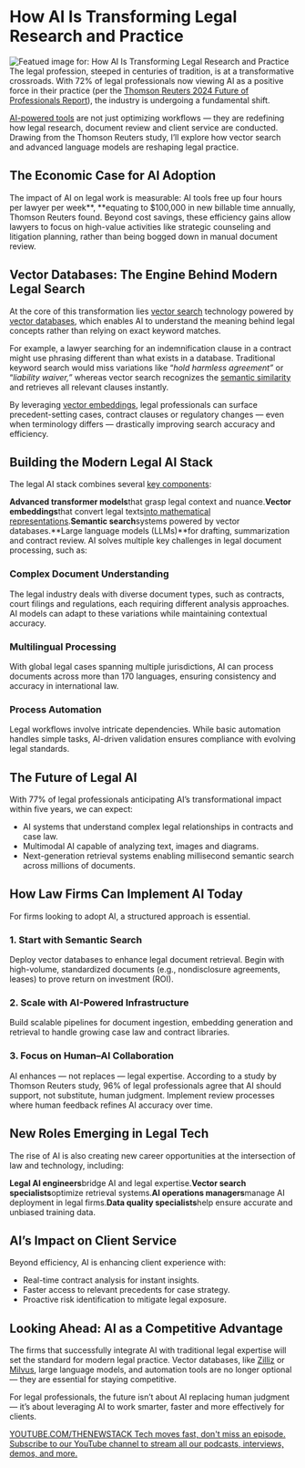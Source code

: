 # How AI Is Transforming Legal Research and Practice
![Featued image for: How AI Is Transforming Legal Research and Practice](https://cdn.thenewstack.io/media/2025/02/a848456f-ai-transforming-legal-research-practice-1024x576.jpg)
The legal profession, steeped in centuries of tradition, is at a transformative crossroads. With 72% of legal professionals now viewing AI as a positive force in their practice (per the [Thomson Reuters 2024 Future of Professionals Report](https://legal.thomsonreuters.com/blog/how-ai-is-transforming-the-legal-profession/)), the industry is undergoing a fundamental shift.

[AI-powered tools](https://thenewstack.io/favorite-ai-tools-of-developers-and-tips-for-using-them/) are not just optimizing workflows — they are redefining how legal research, document review and client service are conducted. Drawing from the Thomson Reuters study, I’ll explore how vector search and advanced language models are reshaping legal practice.
## The Economic Case for AI Adoption
The impact of AI on legal work is measurable: AI tools free up four hours per lawyer per week**, **equating to $100,000 in new billable time annually, Thomson Reuters found. Beyond cost savings, these efficiency gains allow lawyers to focus on high-value activities like strategic counseling and litigation planning, rather than being bogged down in manual document review.

## Vector Databases: The Engine Behind Modern Legal Search
At the core of this transformation lies [vector search](https://zilliz.com/learn/vector-similarity-search?utm_source=vendor&utm_medium=referral&utm_campaign=2025-02-03_blog_legal-ai-revolution_tns) technology powered by [vector databases](https://zilliz.com/learn/what-is-vector-database?utm_source=vendor&utm_medium=referral&utm_campaign=2025-02-03_blog_legal-ai-revolution_tns), which enables AI to understand the meaning behind legal concepts rather than relying on exact keyword matches.

For example, a lawyer searching for an indemnification clause in a contract might use phrasing different than what exists in a database. Traditional keyword search would miss variations like “*hold harmless agreement”* or “*liability waiver,”* whereas vector search recognizes the [semantic similarity](https://zilliz.com/glossary/semantic-similarity?utm_source=vendor&utm_medium=referral&utm_campaign=2025-02-03_blog_legal-ai-revolution_tns) and retrieves all relevant clauses instantly.

By leveraging [vector embeddings](https://zilliz.com/glossary/vector-embeddings?utm_source=vendor&utm_medium=referral&utm_campaign=2025-02-03_blog_legal-ai-revolution_tns), legal professionals can surface precedent-setting cases, contract clauses or regulatory changes — even when terminology differs — drastically improving search accuracy and efficiency.

## Building the Modern Legal AI Stack
The legal AI stack combines several [key components](https://thenewstack.io/build-an-ai-powered-question-answering-application):

**Advanced transformer models**that grasp legal context and nuance.**Vector embeddings**that convert legal texts[into mathematical representations](https://thenewstack.io/vector-embeddings-explained-a-beginners-guide-to-powerful-ai).**Semantic search**systems powered by vector databases.**Large language models (LLMs)**for drafting, summarization and contract review.
AI solves multiple key challenges in legal document processing, such as:

### Complex Document Understanding
The legal industry deals with diverse document types, such as contracts, court filings and regulations, each requiring different analysis approaches. AI models can adapt to these variations while maintaining contextual accuracy.

### Multilingual Processing
With global legal cases spanning multiple jurisdictions, AI can process documents across more than 170 languages, ensuring consistency and accuracy in international law.

### Process Automation
Legal workflows involve intricate dependencies. While basic automation handles simple tasks, AI-driven validation ensures compliance with evolving legal standards.

## The Future of Legal AI
With 77% of legal professionals anticipating AI’s transformational impact within five years, we can expect:

- AI systems that understand complex legal relationships in contracts and case law.
- Multimodal AI capable of analyzing text, images and diagrams.
- Next-generation retrieval systems enabling millisecond semantic search across millions of documents.
## How Law Firms Can Implement AI Today
For firms looking to adopt AI, a structured approach is essential.

### 1. Start with Semantic Search
Deploy vector databases to enhance legal document retrieval. Begin with high-volume, standardized documents (e.g., nondisclosure agreements, leases) to prove return on investment (ROI).

### 2. Scale with AI-Powered Infrastructure
Build scalable pipelines for document ingestion, embedding generation and retrieval to handle growing case law and contract libraries.

### 3. Focus on Human–AI Collaboration
AI enhances — not replaces — legal expertise. According to a study by Thomson Reuters study, 96% of legal professionals agree that AI should support, not substitute, human judgment. Implement review processes where human feedback refines AI accuracy over time.

## New Roles Emerging in Legal Tech
The rise of AI is also creating new career opportunities at the intersection of law and technology, including:

**Legal AI engineers**bridge AI and legal expertise.**Vector search specialists**optimize retrieval systems.**AI operations managers**manage AI deployment in legal firms.**Data quality specialists**help ensure accurate and unbiased training data.
## AI’s Impact on Client Service
Beyond efficiency, AI is enhancing client experience with:

- Real-time contract analysis for instant insights.
- Faster access to relevant precedents for case strategy.
- Proactive risk identification to mitigate legal exposure.
## Looking Ahead: AI as a Competitive Advantage
The firms that successfully integrate AI with traditional legal expertise will set the standard for modern legal practice. Vector databases, like [Zilliz](https://zilliz.com/?utm_source=vendor&utm_medium=referral&utm_campaign=2025-02-03_blog_legal-ai-revolution_tns) or [Milvus](https://zilliz.com/what-is-milvus?utm_source=vendor&utm_medium=referral&utm_campaign=2025-02-03_blog_legal-ai-revolution_tns), large language models, and automation tools are no longer optional — they are essential for staying competitive.

For legal professionals, the future isn’t about AI replacing human judgment — it’s about leveraging AI to work smarter, faster and more effectively for clients.

[
YOUTUBE.COM/THENEWSTACK
Tech moves fast, don't miss an episode. Subscribe to our YouTube
channel to stream all our podcasts, interviews, demos, and more.
](https://youtube.com/thenewstack?sub_confirmation=1)